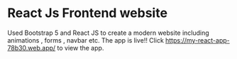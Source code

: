 # React Js Frontend website

Used Bootstrap 5 and React JS to create a modern website including animations , forms , navbar etc.
The app is live!! Click https://my-react-app-78b30.web.app/ to view the app.
